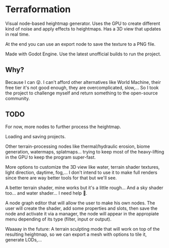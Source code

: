 # Terraformation

Visual node-based heightmap generator. Uses the GPU to create different kind of noise and apply effects to heightmaps.
Has a 3D view that updates in real time.

At the end you can use an export node to save the texture to a PNG file.

Made with Godot Engine. Use the latest unofficial builds to run the project.

## Why?

Because I can 😜. I can't afford other alternatives like World Machine, their free tier
it's not good enough, they are overcomplicated, slow,...
So I took the project to challenge myself and return something to the open-source community.

## TODO

For now, more nodes to further process the heightmap.

Loading and saving projects.

Other terrain-processing nodes like thermal/hydraulic erosion, biome generation, watermaps, splatmaps...
trying to keep most of the heavy-lifting in the GPU to keep the program super-fast.

More options to customize the 3D view like water, terrain shader textures, light direction, daytime, fog,...
I don't intend to use it to make full renders since there are way better tools for that but we'll see.

A better terrain shader, mine works but it's a little rough... And a sky shader too... and water shader...
I need help 🤣.

A node graph editor that will allow the user to make his own nodes.
The user will create the shader, add some properties and slots, then save the node and
activate it via a manager, the node will appear in the appropiate menu depending of its
type (filter, input or output).

Waaaay in the future: A terrain sculpting mode that will work on top of the resulting heightmap,
so we can export a mesh with options to tile it, generate LODs,...
